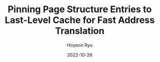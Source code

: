 ---
layout: publication_info  # FIXED! DO NOT CHANGE!
author: "Hoyeon Ryu"   # your name (do not specify the publication authors, please specify publication authors at "pub_authors")
title:  "Pinning Page Structure Entries to Last-Level Cache for Fast Address Translation"  # publication title
date:   2022-10-26  # publication date (not the blog posting date...)

description: |  # provide a brief explanation of your work!
    TBD

params:
    pub_authors:  # publication authors
        - "/members/osang_kwon"
        - "/members/yongho_lee"
        - "/members/seokin_hong"

    pub_venue: "IEEE Access ( Volume: 10)"  # full venue name (conference and journal name)

    pub_url: https://ieeexplore.ieee.org/abstract/document/9931112  # URL to get access to the publication (comment this line if you don't have publicaiton URL)
    pub_thumbnail: "thumbnail.png"  # image of the thumbnail (comment this line if you don't have any thumbnail to reveal)

    pub_abstract: |  # abstract of your publication
        As the memory footprint of emerging applications continues to increase, the address translation becomes a critical performance bottleneck owing to frequent misses on the Translation Lookaside Buffer (TLB). In addition, the TLB miss penalty becomes more critical in modern computer systems because the levels of the hierarchical page table (a.k.a. radix page table) are increasing to extend the address space. To reduce TLB misses, modern high-performance processors employ a multi-level TLB structure using a large last-level TLB. Employing a large last-level TLB may reduce TLB misses. However, its capacity is still limited, and it can incur a chip area overhead. In this paper, we propose a Page Structure Entry (PSE) pinning mechanism that provides a large PSE store by dedicating some space to the last-level cache to store only the page structure entries. The PSE Pinning is based on three key observations. First, memory-intensive applications suffer from frequent misses in the last-level cache. Thus, most of the space in the last-level cache is not utilized well. Second, most PSEs are fetched from the main memory during the page table walk process, meaning that the cache lines for the PSEs are frequently evicted from on-chip caches. Finally, a small number of PSEs are frequently accessed while others are not. By exploiting these three observations, PSE Pinning pins the frequently accessed page structure entries to the last-level caches so that they can reside on the cache. Experimental results show that PSE Pinning improves the performance of memory-intensive workloads suffering from frequent L2 TLB misses by 7.8% on average.

    pub_keywords:  # keywords of your publication
        - Memory management
        - System-on-chip
        - Vegetation
        - Random access memory
        - Program processors
        - Virtual reality
        - Address translation
        - page walk
        - translation lookaside buffer
        - virtual memory

    # Publication Classes: choose one of the class specified below (see more details at "config.yaml")
    #   - ACC : Accelerator
    #   - MS  : Memory System
    #   - CA  : Computer Architecture
    #   - OS  : Operating Systems
    #   - NDP : Near Data Processing / Processing In Memory
    pub_class: "MS"  # choose any class of the publication
---
